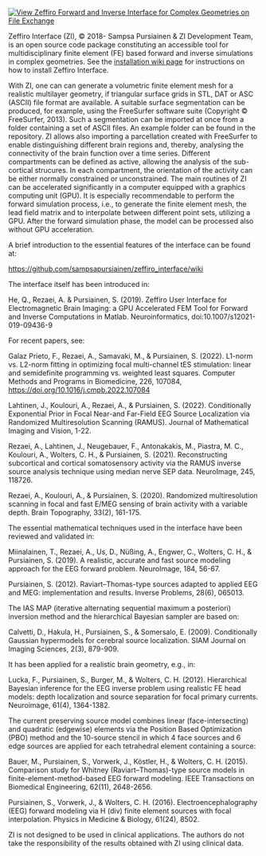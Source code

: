 [![View Zeffiro Forward and Inverse Interface for Complex Geometries on File Exchange](https://www.mathworks.com/matlabcentral/images/matlab-file-exchange.svg)](https://se.mathworks.com/matlabcentral/fileexchange/68285-zeffiro-forward-and-inverse-interface-for-complex-geometries)

Zeffiro Interface (ZI), © 2018- Sampsa Pursiainen & ZI Development Team, is an open source code package constituting an accessible tool for multidisciplinary finite element (FE) based forward and inverse simulations in complex geometries. See the [installation wiki page][installation-wiki] for instructions on how to install Zeffiro Interface.

[installation-wiki]: https://github.com/sampsapursiainen/zeffiro_interface/wiki/Downloading-and-Setting-Up-Zeffiro

With ZI, one can can generate a volumetric finite element mesh for a realistic multilayer geometry, if triangular surface grids in STL, DAT or ASC (ASCII) file format are available. A suitable surface segmentation can be produced, for example, using the FreeSurfer software suite (Copyright © FreeSurfer, 2013). Such a segmentation can be imported at once from a folder containing a set of ASCII files. An example folder can be found in the repository. ZI allows also importing a parcellation created with FreeSurfer to enable distinguishing different brain regions and, thereby, analysing the connectivity of the brain function over a time series. Different compartments can be defined as active, allowing the analysis of the sub-cortical strucures. In each compartment, the orientation of the activity can be either normally constrained or unconstrained. The main routines of ZI can be accelerated significantly in a computer equipped with a graphics computing unit (GPU). It is especially recommendable to perform the forward simulation process, i.e., to generate the finite element mesh, the lead field matrix and to interpolate between different point sets, utilizing a GPU. After the forward simulation phase, the model can be processed also without GPU acceleration.

A brief introduction to the essential features of the interface can be found at:

https://github.com/sampsapursiainen/zeffiro_interface/wiki

The interface itself has been introduced in:

He, Q., Rezaei, A. & Pursiainen, S. (2019). Zeffiro User Interface for Electromagnetic Brain Imaging: a GPU Accelerated FEM Tool for Forward and Inverse Computations in Matlab. Neuroinformatics, doi:10.1007/s12021-019-09436-9

For recent papers, see:

Galaz Prieto, F., Rezaei, A., Samavaki, M., & Pursiainen, S. (2022). L1-norm vs. L2-norm fitting in optimizing focal multi-channel tES stimulation: linear and semidefinite programming vs. weighted least squares. Computer Methods and Programs in Biomedicine, 226, 107084, https://doi.org/10.1016/j.cmpb.2022.107084

Lahtinen, J., Koulouri, A., Rezaei, A., & Pursiainen, S. (2022). Conditionally Exponential Prior in Focal Near-and Far-Field EEG Source Localization via Randomized Multiresolution Scanning (RAMUS). Journal of Mathematical Imaging and Vision, 1-22.

Rezaei, A., Lahtinen, J., Neugebauer, F., Antonakakis, M., Piastra, M. C., Koulouri, A., Wolters, C. H., & Pursiainen, S. (2021). Reconstructing subcortical and cortical somatosensory activity via the RAMUS inverse source analysis technique using median nerve SEP data. NeuroImage, 245, 118726.

Rezaei, A., Koulouri, A., & Pursiainen, S. (2020). Randomized multiresolution scanning in focal and fast E/MEG sensing of brain activity with a variable depth. Brain Topography, 33(2), 161-175.

The essential mathematical techniques used in the interface have been reviewed and validated in:

Miinalainen, T., Rezaei, A., Us, D., Nüßing, A., Engwer, C., Wolters, C. H., & Pursiainen, S. (2019). A realistic, accurate and fast source modeling approach for the EEG forward problem. NeuroImage, 184, 56-67.

Pursiainen, S. (2012). Raviart–Thomas-type sources adapted to applied EEG and MEG: implementation and results. Inverse Problems, 28(6), 065013.

The IAS MAP (iterative alternating sequential maximum a posteriori) inversion method and the hierarchical Bayesian sampler are based on:

Calvetti, D., Hakula, H., Pursiainen, S., & Somersalo, E. (2009). Conditionally Gaussian hypermodels for cerebral source localization. SIAM Journal on Imaging Sciences, 2(3), 879-909.

It has been applied for a realistic brain geometry, e.g., in:

Lucka, F., Pursiainen, S., Burger, M., & Wolters, C. H. (2012). Hierarchical Bayesian inference for the EEG inverse problem using realistic FE head models: depth localization and source separation for focal primary currents. Neuroimage, 61(4), 1364-1382.

The current preserving source model combines linear (face-intersecting) and quadratic (edgewise) elements via the Position Based Optimization (PBO) method and the 10-source stencil in which 4 face sources and 6 edge sources are applied for each tetrahedral element containing a source:

Bauer, M., Pursiainen, S., Vorwerk, J., Köstler, H., & Wolters, C. H. (2015). Comparison study for Whitney (Raviart–Thomas)-type source models in finite-element-method-based EEG forward modeling. IEEE Transactions on Biomedical Engineering, 62(11), 2648-2656.

Pursiainen, S., Vorwerk, J., & Wolters, C. H. (2016). Electroencephalography (EEG) forward modeling via H (div) finite element sources with focal interpolation. Physics in Medicine & Biology, 61(24), 8502.

ZI is not designed to be used in clinical applications. The authors do not take the responsibility of the results obtained with ZI using clinical data.
